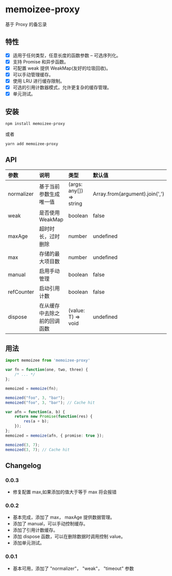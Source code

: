 # memoizee-proxy

基于 Proxy 的备忘录

## 特性

- [x] 适用于任何类型，任意长度的函数参数 – 可选序列化。
- [x] 支持 Promise 和异步函数。
- [x] 可配置 weak 提供 WeakMap(友好的垃圾回收)。
- [x] 可以手动管理缓存。
- [x] 使用 LRU 进行缓存限制。
- [x] 可选的引用计数器模式，允许更复杂的缓存管理。
- [x] 单元测试。

## 安装

```bash
npm install memoizee-proxy
```

或者

```bash
yarn add memoizee-proxy
```

## API

| 参数 | 说明 | 类型 | 默认值 |
| :----| :---- | :---- | :---- |
| normalizer | 基于当前参数生成唯一值 | (args: any[]) => string | Array.from(argument).join(',') |
| weak | 是否使用 WeakMap  | boolean | false |
| maxAge | 超时时长，过时删除 | number | undefined |
| max | 存储的最大项目数  | number | undefined |
| manual | 启用手动管理  | boolean | false |
| refCounter | 启动引用计数 | boolean | false |
| dispose | 在从缓存中去除之前的回调函数 | (value: T) => void | undefined |


## 用法

```ts
import memoizee from 'memoizee-proxy'

var fn = function(one, two, three) {
	/* ... */
};

memoized = memoize(fn);

memoized("foo", 3, "bar");
memoized("foo", 3, "bar"); // Cache hit
```

```ts
var afn = function(a, b) {
	return new Promise(function(res) {
		res(a + b);
	});
};
memoized = memoize(afn, { promise: true });

memoized(3, 7);
memoized(3, 7); // Cache hit
```

## Changelog

### 0.0.3
- 修复配置 max,如果添加的值大于等于 max 将会报错

### 0.0.2
- 基本完成，添加了 max， maxAge 提供数据管理。
- 添加了 manual，可以手动控制缓存。
- 添加了引用计数缓存。
- 添加 dispose 函数，可以在删除数据时调用控制 value。
- 添加单元测试。

### 0.0.1
- 基本可用，添加了 "normalizer"， "weak"， "timeout" 参数
